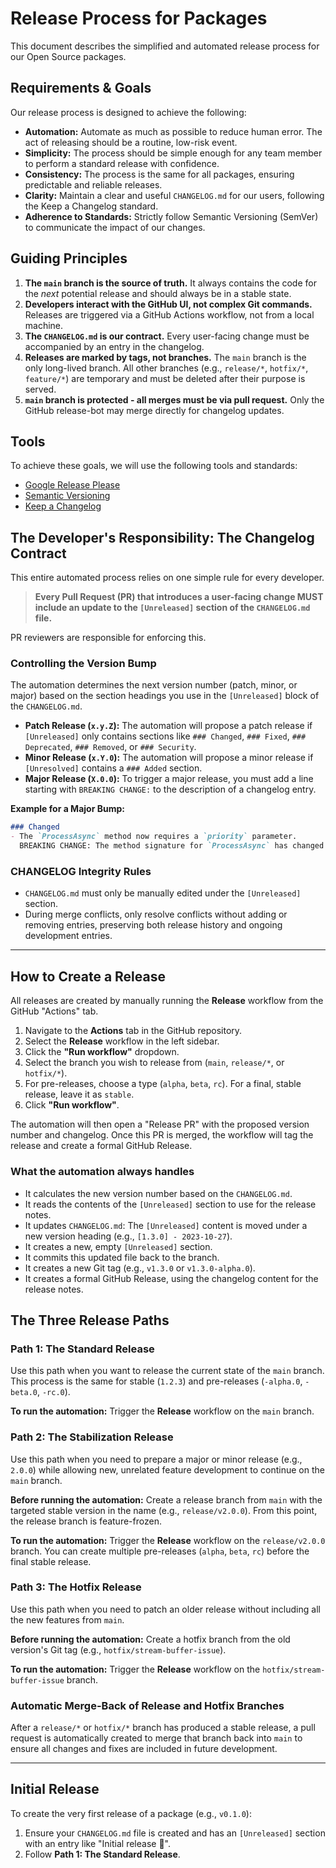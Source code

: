 # Release Process for Packages

This document describes the simplified and automated release process for our Open Source packages.

## Requirements & Goals

Our release process is designed to achieve the following:

- **Automation:** Automate as much as possible to reduce human error. The act of releasing should be a routine, low-risk event.
- **Simplicity:** The process should be simple enough for any team member to perform a standard release with confidence.
- **Consistency:** The process is the same for all packages, ensuring predictable and reliable releases.
- **Clarity:** Maintain a clear and useful `CHANGELOG.md` for our users, following the Keep a Changelog standard.
- **Adherence to Standards:** Strictly follow Semantic Versioning (SemVer) to communicate the impact of our changes.

## Guiding Principles

1. **The `main` branch is the source of truth.** It always contains the code for the *next* potential release and should always be in a stable state.
2. **Developers interact with the GitHub UI, not complex Git commands.** Releases are triggered via a GitHub Actions workflow, not from a local machine.
3. **The `CHANGELOG.md` is our contract.** Every user-facing change must be accompanied by an entry in the changelog.
4. **Releases are marked by tags, not branches.** The `main` branch is the only long-lived branch. All other branches (e.g., `release/*`, `hotfix/*`, `feature/*`) are temporary and must be deleted after their purpose is served.
5. **`main` branch is protected - all merges must be via pull request.** Only the GitHub release-bot may merge directly for changelog updates.

## Tools

To achieve these goals, we will use the following tools and standards:

- [Google Release Please](https://github.com/googleapis/release-please)
- [Semantic Versioning](https://semver.org/)
- [Keep a Changelog](https://keepachangelog.com/)

## The Developer's Responsibility: The Changelog Contract

This entire automated process relies on one simple rule for every developer.

> **Every Pull Request (PR) that introduces a user-facing change MUST include an update to the `[Unreleased]` section of the `CHANGELOG.md` file.**

PR reviewers are responsible for enforcing this.

### Controlling the Version Bump

The automation determines the next version number (patch, minor, or major) based on the section headings you use in the `[Unreleased]` block of the `CHANGELOG.md`.

- **Patch Release (`x.y.Z`):** The automation will propose a patch release if `[Unreleased]` only contains sections like `### Changed`, `### Fixed`, `### Deprecated`, `### Removed`, or `### Security`.
- **Minor Release (`x.Y.0`):** The automation will propose a minor release if `[Unresolved]` contains a `### Added` section.
- **Major Release (`X.0.0`):** To trigger a major release, you must add a line starting with `BREAKING CHANGE:` to the description of a changelog entry.

**Example for a Major Bump:**

```markdown
### Changed
- The `ProcessAsync` method now requires a `priority` parameter.
  BREAKING CHANGE: The method signature for `ProcessAsync` has changed.
```

### CHANGELOG Integrity Rules

- `CHANGELOG.md` must only be manually edited under the `[Unreleased]` section.
- During merge conflicts, only resolve conflicts without adding or removing entries, preserving both release history and ongoing development entries.

---

## How to Create a Release

All releases are created by manually running the **Release** workflow from the GitHub "Actions" tab.

1. Navigate to the **Actions** tab in the GitHub repository.
2. Select the **Release** workflow in the left sidebar.
3. Click the **"Run workflow"** dropdown.
4. Select the branch you wish to release from (`main`, `release/*`, or `hotfix/*`).
5. For pre-releases, choose a type (`alpha`, `beta`, `rc`). For a final, stable release, leave it as `stable`.
6. Click **"Run workflow"**.

The automation will then open a "Release PR" with the proposed version number and changelog. Once this PR is merged, the workflow will tag the release and create a formal GitHub Release.

### What the automation always handles

- It calculates the new version number based on the `CHANGELOG.md`.
- It reads the contents of the `[Unreleased]` section to use for the release notes.
- It updates `CHANGELOG.md`: The `[Unreleased]` content is moved under a new version heading (e.g., `[1.3.0] - 2023-10-27`).
- It creates a new, empty `[Unreleased]` section.
- It commits this updated file back to the branch.
- It creates a new Git tag (e.g., `v1.3.0` or `v1.3.0-alpha.0`).
- It creates a formal GitHub Release, using the changelog content for the release notes.

## The Three Release Paths

### Path 1: The Standard Release

Use this path when you want to release the current state of the `main` branch. This process is the same for stable (`1.2.3`) and pre-releases (`-alpha.0`, `-beta.0`, `-rc.0`).

**To run the automation:** Trigger the **Release** workflow on the `main` branch.

### Path 2: The Stabilization Release

Use this path when you need to prepare a major or minor release (e.g., `2.0.0`) while allowing new, unrelated feature development to continue on the `main` branch.

**Before running the automation:** Create a release branch from `main` with the targeted stable version in the name (e.g., `release/v2.0.0`). From this point, the release branch is feature-frozen.

**To run the automation:** Trigger the **Release** workflow on the `release/v2.0.0` branch. You can create multiple pre-releases (`alpha`, `beta`, `rc`) before the final stable release.

### Path 3: The Hotfix Release

Use this path when you need to patch an older release without including all the new features from `main`.

**Before running the automation:** Create a hotfix branch from the old version's Git tag (e.g., `hotfix/stream-buffer-issue`).

**To run the automation:** Trigger the **Release** workflow on the `hotfix/stream-buffer-issue` branch.

### Automatic Merge-Back of Release and Hotfix Branches

After a `release/*` or `hotfix/*` branch has produced a stable release, a pull request is automatically created to merge that branch back into `main` to ensure all changes and fixes are included in future development.

---

## Initial Release

To create the very first release of a package (e.g., `v0.1.0`):

1. Ensure your `CHANGELOG.md` file is created and has an `[Unreleased]` section with an entry like "Initial release 🎉".
2. Follow **Path 1: The Standard Release**.
